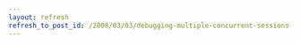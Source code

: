 ```yaml
---
layout: refresh
refresh_to_post_id: /2008/03/03/debugging-multiple-concurrent-sessions-ajax-soap
---
```

